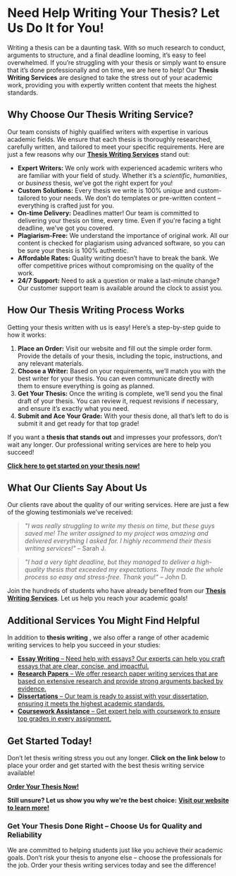 # Need Help Writing Your Thesis? Let Us Do It for You!

Writing a thesis can be a daunting task. With so much research to conduct, arguments to structure, and a final deadline looming, it’s easy to feel overwhelmed. If you’re struggling with your thesis or simply want to ensure that it’s done professionally and on time, we are here to help! Our **Thesis Writing Services** are designed to take the stress out of your academic work, providing you with expertly written content that meets the highest standards.

## Why Choose Our Thesis Writing Service?

Our team consists of highly qualified writers with expertise in various academic fields. We ensure that each thesis is thoroughly researched, carefully written, and tailored to meet your specific requirements. Here are just a few reasons why our [**Thesis Writing Services**](https://tinyurl.com/topessay?keyword=writing+thesis) stand out:

- **Expert Writers:** We only work with experienced academic writers who are familiar with your field of study. Whether it’s a _scientific_, _humanities_, or _business_ thesis, we’ve got the right expert for you!
- **Custom Solutions:** Every thesis we write is 100% unique and custom-tailored to your needs. We don’t do templates or pre-written content – everything is crafted just for you.
- **On-time Delivery:** Deadlines matter! Our team is committed to delivering your thesis on time, every time. Even if you're facing a tight deadline, we’ve got you covered.
- **Plagiarism-Free:** We understand the importance of original work. All our content is checked for plagiarism using advanced software, so you can be sure your thesis is 100% authentic.
- **Affordable Rates:** Quality writing doesn’t have to break the bank. We offer competitive prices without compromising on the quality of the work.
- **24/7 Support:** Need to ask a question or make a last-minute change? Our customer support team is available around the clock to assist you.

## How Our Thesis Writing Process Works

Getting your thesis written with us is easy! Here’s a step-by-step guide to how it works:

1. **Place an Order:** Visit our website and fill out the simple order form. Provide the details of your thesis, including the topic, instructions, and any relevant materials.
2. **Choose a Writer:** Based on your requirements, we’ll match you with the best writer for your thesis. You can even communicate directly with them to ensure everything is going as planned.
3. **Get Your Thesis:** Once the writing is complete, we’ll send you the final draft of your thesis. You can review it, request revisions if necessary, and ensure it’s exactly what you need.
4. **Submit and Ace Your Grade:** With your thesis done, all that’s left to do is submit it and get ready for that top grade!

If you want a **thesis that stands out** and impresses your professors, don’t wait any longer. Our professional writing services are here to help you succeed!

[**Click here to get started on your thesis now!**](https://tinyurl.com/topessay?keyword=writing+thesis)

## What Our Clients Say About Us

Our clients rave about the quality of our writing services. Here are just a few of the glowing testimonials we’ve received:

> _"I was really struggling to write my thesis on time, but these guys saved me! The writer assigned to my project was amazing and delivered everything I asked for. I highly recommend their thesis writing services!"_ – Sarah J.

> _"I had a very tight deadline, but they managed to deliver a high-quality thesis that exceeded my expectations. They made the whole process so easy and stress-free. Thank you!"_ – John D.

Join the hundreds of students who have already benefited from our [**Thesis Writing Services**](https://tinyurl.com/topessay?keyword=writing+thesis). Let us help you reach your academic goals!

## Additional Services You Might Find Helpful

In addition to **thesis writing** , we also offer a range of other academic writing services to help you succeed in your studies:

- [**Essay Writing** – Need help with essays? Our experts can help you craft essays that are clear, concise, and impactful.](https://tinyurl.com/topessay?keyword=writing+thesis)
- [**Research Papers** – We offer research paper writing services that are based on extensive research and provide strong arguments backed by evidence.](https://tinyurl.com/topessay?keyword=writing+thesis)
- [**Dissertations** – Our team is ready to assist with your dissertation, ensuring it meets the highest academic standards.](https://tinyurl.com/topessay?keyword=writing+thesis)
- [**Coursework Assistance** – Get expert help with coursework to ensure top grades in every assignment.](https://tinyurl.com/topessay?keyword=writing+thesis)

## Get Started Today!

Don’t let thesis writing stress you out any longer. **Click on the link below** to place your order and get started with the best thesis writing service available!

[**Order Your Thesis Now!**](https://tinyurl.com/topessay?keyword=writing+thesis)

**Still unsure? Let us show you why we're the best choice:** [**Visit our website to learn more!**](https://tinyurl.com/topessay?keyword=writing+thesis)

### Get Your Thesis Done Right – Choose Us for Quality and Reliability

We are committed to helping students just like you achieve their academic goals. Don’t risk your thesis to anyone else – choose the professionals for the job. Order your thesis writing services today and see the difference!

